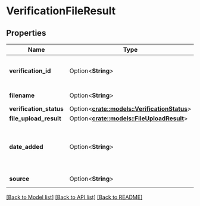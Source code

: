 # VerificationFileResult

## Properties

Name | Type | Description | Notes
------------ | ------------- | ------------- | -------------
**verification_id** | Option<**String**> | Identifier of this verification result | [optional]
**filename** | Option<**String**> | Origin file name | [optional]
**verification_status** | Option<[**crate::models::VerificationStatus**](VerificationStatus.md)> |  | [optional]
**file_upload_result** | Option<[**crate::models::FileUploadResult**](FileUploadResult.md)> |  | [optional]
**date_added** | Option<**String**> | Date of creation in YYYY-MM-DDThh:ii:ss format | [optional]
**source** | Option<**String**> | Origin file extension | [optional]

[[Back to Model list]](../README.md#documentation-for-models) [[Back to API list]](../README.md#documentation-for-api-endpoints) [[Back to README]](../README.md)


